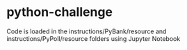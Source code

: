 # python-challenge

Code is loaded in the instructions/PyBank/resource and instructions/PyPoll/resource folders using Jupyter Notebook
